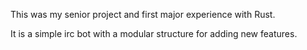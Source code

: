 This was my senior project and first major experience with Rust.

It is a simple irc bot with a modular structure for adding new features.

